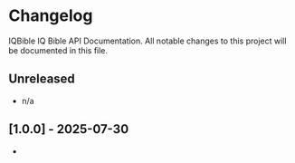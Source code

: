 # Changelog
IQBible IQ Bible API Documentation. All notable changes to this project will be documented in this file.

## Unreleased
- n/a

## [1.0.0] - 2025-07-30
- 
